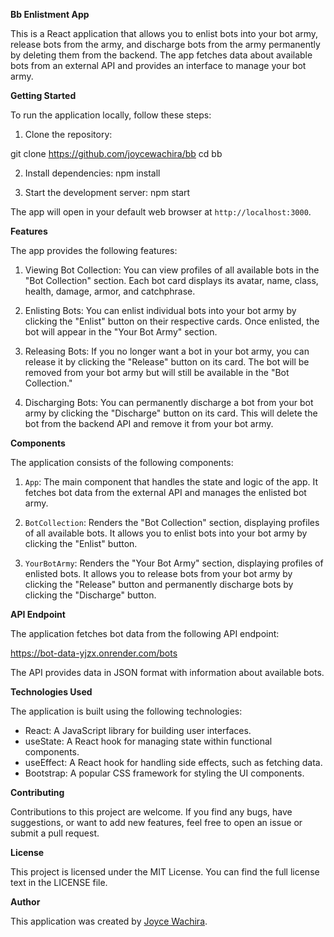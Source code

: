 **Bb Enlistment App**

This is a React application that allows you to enlist bots into your bot army, release bots from the army, and discharge bots from the army permanently by deleting them from the backend. The app fetches data about available bots from an external API and provides an interface to manage your bot army.

**Getting Started**

To run the application locally, follow these steps:

1. Clone the repository:

git clone https://github.com/joycewachira/bb
cd bb

2. Install dependencies:
npm install

3. Start the development server:
npm start

The app will open in your default web browser at `http://localhost:3000`.

**Features**

The app provides the following features:

1. Viewing Bot Collection: You can view profiles of all available bots in the "Bot Collection" section. Each bot card displays its avatar, name, class, health, damage, armor, and catchphrase.

2. Enlisting Bots: You can enlist individual bots into your bot army by clicking the "Enlist" button on their respective cards. Once enlisted, the bot will appear in the "Your Bot Army" section.

3. Releasing Bots: If you no longer want a bot in your bot army, you can release it by clicking the "Release" button on its card. The bot will be removed from your bot army but will still be available in the "Bot Collection."

4. Discharging Bots: You can permanently discharge a bot from your bot army by clicking the "Discharge" button on its card. This will delete the bot from the backend API and remove it from your bot army.

**Components**

The application consists of the following components:

1. `App`: The main component that handles the state and logic of the app. It fetches bot data from the external API and manages the enlisted bot army.

2. `BotCollection`: Renders the "Bot Collection" section, displaying profiles of all available bots. It allows you to enlist bots into your bot army by clicking the "Enlist" button.

3. `YourBotArmy`: Renders the "Your Bot Army" section, displaying profiles of enlisted bots. It allows you to release bots from your bot army by clicking the "Release" button and permanently discharge bots by clicking the "Discharge" button.

**API Endpoint**

The application fetches bot data from the following API endpoint:

https://bot-data-yjzx.onrender.com/bots

The API provides data in JSON format with information about available bots.

**Technologies Used**

The application is built using the following technologies:

- React: A JavaScript library for building user interfaces.
- useState: A React hook for managing state within functional components.
- useEffect: A React hook for handling side effects, such as fetching data.
- Bootstrap: A popular CSS framework for styling the UI components.

**Contributing**

Contributions to this project are welcome. If you find any bugs, have suggestions, or want to add new features, feel free to open an issue or submit a pull request.

**License**

This project is licensed under the MIT License. You can find the full license text in the LICENSE file.

**Author**

This application was created by [Joyce Wachira](https://github.com/joycewachira/bb).

